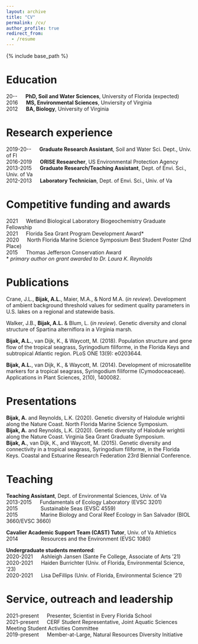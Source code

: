 ```yaml
---
layout: archive
title: "CV"
permalink: /cv/
author_profile: true
redirect_from:
  - /resume
---
```


{% include base_path %}

Education
======
20-- &emsp; **PhD, Soil and Water Sciences**, University of Florida (expected)  
2016 &emsp; **MS, Environmental Sciences**, Unviersity of Virginia  
2012 &emsp; **BA, Biology**, University of Virginia  

Research experience
======
2019-20-- &emsp; **Graduate Research Assistant**, Soil and Water Sci. Dept., Univ. of Fl  
2016-2019 &emsp; **ORISE Researcher**, US Environmental Protection Agency  
2013-2015 &emsp; **Graduate Research/Teaching Assistant**, Dept. of Envi. Sci., Univ. of Va  
2012-2013 &emsp; **Laboratory Technician**, Dept. of Envi. Sci., Univ. of Va    
  
Competitive funding and awards
======
2021 &emsp; Wetland Biological Laboratory Biogeochemistry Graduate Fellowship  
2021 &emsp; Florida Sea Grant Program Development Award\*  
2020 &emsp; North Florida Marine Science Symposium Best Student Poster (2nd Place)  
2015 &emsp; Thomas Jefferson Conservation Award  
\* *primary author on grant awarded to Dr. Laura K. Reynolds*  

Publications
======
Crane, J.L., **Bijak, A.L.**, Maier, M.A., & Nord M.A. (*in review*). Development of ambient background threshold values for sediment quality parameters in U.S. lakes on a regional and statewide basis.  

Walker, J.B., **Bijak, A.L.** & Blum, L. (*in review*). Genetic diversity and clonal structure of Spartina alterniflora in a Virginia marsh.  

**Bijak, A.L.**, van Dijk, K., & Waycott, M. (2018). Population structure and gene flow of the tropical seagrass, Syringodium filiforme, in the Florida Keys and subtropical Atlantic region. PLoS ONE 13(9): e0203644.  

**Bijak, A.L.**, van Dijk, K., & Waycott, M. (2014). Development of microsatellite markers for a tropical seagrass, Syringodium filiforme (Cymodoceaceae). Applications in Plant Sciences, 2(10), 1400082.  
  
Presentations
======
**Bijak, A.** and Reynolds, L.K. (2020). Genetic diversity of Halodule wrightii along the Nature Coast. North Florida Marine Science Symposium.  
**Bijak, A.** and Reynolds, L.K. (2020). Genetic diversity of Halodule wrightii along the Nature Coast. Virginia Sea Grant Graduate Symposium.  
**Bijak, A.**, van Dijk, K., and Waycott, M. (2015). Genetic diversity and connectivity in a tropical seagrass, Syringodium filiforme, in the Florida Keys. Coastal and Estuarine Research Federation 23rd Biennial Conference.  

Teaching
======
**Teaching Assistant**, Dept. of Environmental Sciences, Univ. of Va  
2013-2015 &emsp; Fundamentals of Ecology Laboratory (EVSC 3201)  
2015 &emsp;&emsp;&emsp; &nbsp;&nbsp; Sustainable Seas (EVSC 4559)  
2015 &emsp;&emsp;&emsp; &nbsp;&nbsp; Marine Biology and Coral Reef Ecology in San Salvador (BIOL 3660/EVSC 3660)  

**Cavalier Academic Support Team (CAST) Tutor**, Univ. of Va Athletics  
2014 &emsp;&emsp;&emsp; &nbsp;&nbsp; Resources and the Environment (EVSC 1080)  

**Undergraduate students mentored**:  
2020-2021 &emsp; Ashleigh Jansen (Sante Fe College, Associate of Arts ’21)  
2020-2021	&emsp; Haiden Burrichter (Univ. of Florida, Environmental Science, ‘23)  
2020-2021	&emsp; Lisa DeFillips (Univ. of Florida, Environmental Science ’21)   

Service, outreach and leadership
======
2021-present &emsp; Presenter, Scientist in Every Florida School  
2021-present &emsp; CERF Student Representative, Joint Aquatic Sciences Meeting Student Activities Committee  
2019-present &emsp; Member-at-Large, Natural Resources Diversity Initiative  
